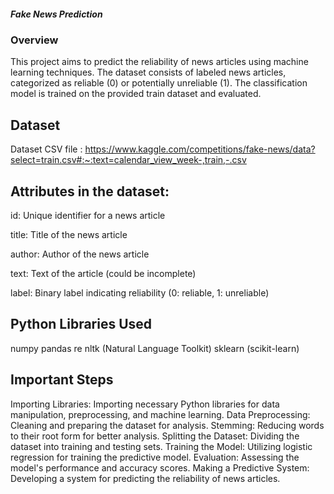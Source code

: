 <h5>Fake News Prediction</h5>

<h3>Overview</h3>

This project aims to predict the reliability of news articles using machine learning techniques. The dataset consists of labeled news articles, categorized as reliable (0) or potentially unreliable (1). The classification model is trained on the provided train dataset and evaluated.

<h2>Dataset</h2>

Dataset CSV file : https://www.kaggle.com/competitions/fake-news/data?select=train.csv#:~:text=calendar_view_week-,train,-.csv

<h2>Attributes in the dataset:</h2>

<p>id: Unique identifier for a news article</p>
<p>title: Title of the news article</p>
<p>author: Author of the news article</p>
<p>text: Text of the article (could be incomplete)</p>
<p>label: Binary label indicating reliability (0: reliable, 1: unreliable)</p>


<h2>Python Libraries Used</h2>

numpy
pandas
re
nltk (Natural Language Toolkit)
sklearn (scikit-learn)

<h2>Important Steps</h2>

Importing Libraries: Importing necessary Python libraries for data manipulation, preprocessing, and machine learning.
Data Preprocessing: Cleaning and preparing the dataset for analysis.
Stemming: Reducing words to their root form for better analysis.
Splitting the Dataset: Dividing the dataset into training and testing sets.
Training the Model: Utilizing logistic regression for training the predictive model.
Evaluation: Assessing the model's performance and accuracy scores.
Making a Predictive System: Developing a system for predicting the reliability of news articles.
